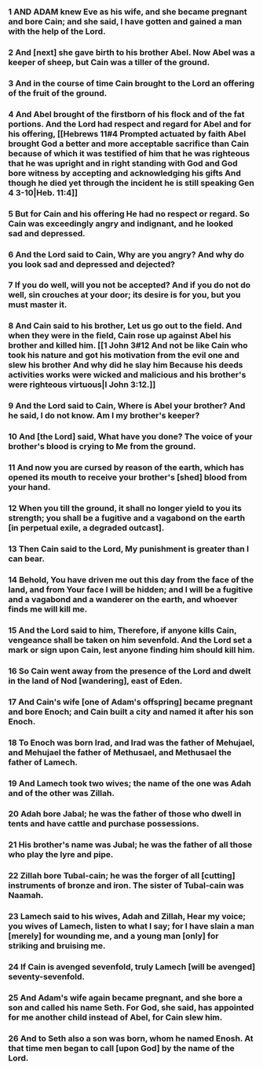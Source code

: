 ### 1 AND ADAM knew Eve as his wife, and she became pregnant and bore Cain; and she said, I have gotten and gained a man with the help of the Lord.

### 2 And [next] she gave birth to his brother Abel. Now Abel was a keeper of sheep, but Cain was a tiller of the ground.

### 3 And in the course of time Cain brought to the Lord an offering of the fruit of the ground.

### 4 And Abel brought of the firstborn of his flock and of the fat portions. And the Lord had respect and regard for Abel and for his offering, [[Hebrews 11#4 Prompted actuated by faith Abel brought God a better and more acceptable sacrifice than Cain because of which it was testified of him that he was righteous that he was upright and in right standing with God and God bore witness by accepting and acknowledging his gifts And though he died yet through the incident he is still speaking Gen 4 3-10|Heb. 11:4]]

### 5 But for Cain and his offering He had no respect or regard. So Cain was exceedingly angry and indignant, and he looked sad and depressed.

### 6 And the Lord said to Cain, Why are you angry? And why do you look sad and depressed and dejected?

### 7 If you do well, will you not be accepted? And if you do not do well, sin crouches at your door; its desire is for you, but you must master it.

### 8 And Cain said to his brother, Let us go out to the field. And when they were in the field, Cain rose up against Abel his brother and killed him. [[1 John 3#12 And not be like Cain who took his nature and got his motivation from the evil one and slew his brother And why did he slay him Because his deeds activities works were wicked and malicious and his brother's were righteous virtuous|I John 3:12.]]

### 9 And the Lord said to Cain, Where is Abel your brother? And he said, I do not know. Am I my brother's keeper?

### 10 And [the Lord] said, What have you done? The voice of your brother's blood is crying to Me from the ground.

### 11 And now you are cursed by reason of the earth, which has opened its mouth to receive your brother's [shed] blood from your hand.

### 12 When you till the ground, it shall no longer yield to you its strength; you shall be a fugitive and a vagabond on the earth [in perpetual exile, a degraded outcast].

### 13 Then Cain said to the Lord, My punishment is greater than I can bear.

### 14 Behold, You have driven me out this day from the face of the land, and from Your face I will be hidden; and I will be a fugitive and a vagabond and a wanderer on the earth, and whoever finds me will kill me.

### 15 And the Lord said to him, Therefore, if anyone kills Cain, vengeance shall be taken on him sevenfold. And the Lord set a mark or sign upon Cain, lest anyone finding him should kill him.

### 16 So Cain went away from the presence of the Lord and dwelt in the land of Nod [wandering], east of Eden.

### 17 And Cain's wife [one of Adam's offspring] became pregnant and bore Enoch; and Cain built a city and named it after his son Enoch.

### 18 To Enoch was born Irad, and Irad was the father of Mehujael, and Mehujael the father of Methusael, and Methusael the father of Lamech.

### 19 And Lamech took two wives; the name of the one was Adah and of the other was Zillah.

### 20 Adah bore Jabal; he was the father of those who dwell in tents and have cattle and purchase possessions.

### 21 His brother's name was Jubal; he was the father of all those who play the lyre and pipe.

### 22 Zillah bore Tubal-cain; he was the forger of all [cutting] instruments of bronze and iron. The sister of Tubal-cain was Naamah.

### 23 Lamech said to his wives, Adah and Zillah, Hear my voice; you wives of Lamech, listen to what I say; for I have slain a man [merely] for wounding me, and a young man [only] for striking and bruising me.

### 24 If Cain is avenged sevenfold, truly Lamech [will be avenged] seventy-sevenfold.

### 25 And Adam's wife again became pregnant, and she bore a son and called his name Seth. For God, she said, has appointed for me another child instead of Abel, for Cain slew him.

### 26 And to Seth also a son was born, whom he named Enosh. At that time men began to call [upon God] by the name of the Lord.